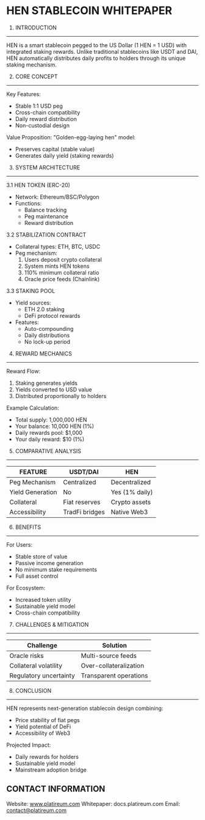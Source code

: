 HEN STABLECOIN WHITEPAPER
=========================

1. INTRODUCTION
--------------
HEN is a smart stablecoin pegged to the US Dollar (1 HEN = 1 USD) with integrated staking rewards. Unlike traditional stablecoins like USDT and DAI, HEN automatically distributes daily profits to holders through its unique staking mechanism.

2. CORE CONCEPT
--------------
Key Features:
- Stable 1:1 USD peg
- Cross-chain compatibility
- Daily reward distribution
- Non-custodial design

Value Proposition:
"Golden-egg-laying hen" model:
- Preserves capital (stable value)
- Generates daily yield (staking rewards)

3. SYSTEM ARCHITECTURE
---------------------

3.1 HEN TOKEN (ERC-20)
- Network: Ethereum/BSC/Polygon
- Functions:
  * Balance tracking
  * Peg maintenance
  * Reward distribution

3.2 STABILIZATION CONTRACT
- Collateral types: ETH, BTC, USDC
- Peg mechanism:
  1. Users deposit crypto collateral
  2. System mints HEN tokens
  3. 110% minimum collateral ratio
  4. Oracle price feeds (Chainlink)

3.3 STAKING POOL
- Yield sources:
  * ETH 2.0 staking
  * DeFi protocol rewards
- Features:
  * Auto-compounding
  * Daily distributions
  * No lock-up period

4. REWARD MECHANICS
------------------
Reward Flow:
1. Staking generates yields
2. Yields converted to USD value
3. Distributed proportionally to holders

Example Calculation:
- Total supply: 1,000,000 HEN
- Your balance: 10,000 HEN (1%)
- Daily rewards pool: $1,000
- Your daily reward: $10 (1%)

5. COMPARATIVE ANALYSIS
----------------------
FEATURE          | USDT/DAI       | HEN
-----------------|----------------|----------------
Peg Mechanism    | Centralized    | Decentralized
Yield Generation | No             | Yes (1% daily)
Collateral       | Fiat reserves  | Crypto assets
Accessibility    | TradFi bridges | Native Web3

6. BENEFITS
----------
For Users:
- Stable store of value
- Passive income generation
- No minimum stake requirements
- Full asset control

For Ecosystem:
- Increased token utility
- Sustainable yield model
- Cross-chain compatibility

7. CHALLENGES & MITIGATION
-------------------------
Challenge               | Solution
------------------------|------------------------
Oracle risks           | Multi-source feeds
Collateral volatility  | Over-collateralization
Regulatory uncertainty | Transparent operations

8. CONCLUSION
------------
HEN represents next-generation stablecoin design combining:
- Price stability of fiat pegs
- Yield potential of DeFi
- Accessibility of Web3

Projected Impact:
- Daily rewards for holders
- Sustainable yield model
- Mainstream adoption bridge

CONTACT INFORMATION
------------------
Website: www.platireum.com
Whitepaper: docs.platireum.com
Email: contact@platireum.com
